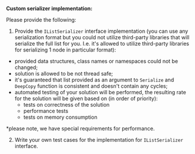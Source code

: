 ﻿**Custom serializer implementation:**

Please provide the following:

1. Provide the ```IListSerializer``` interface implementation 
(you can use any serialization format but you could not utilize third-party libraries that will serialize the full list for you. 
	I.e. it's allowed to utilize third-party libraries for serializing 1 node in particular format):
- provided data structures, class names or namespaces could not be changed;
- solution is allowed to be not thread safe;
- it's guaranteed that list provided as an argument to ```Serialize``` and ```DeepCopy``` function 
	is consistent and doesn't contain any cycles;
- automated testing of your solution will be performed, the resulting rate for the solution will be given based on 
	(in order of priority):
  - tests on correctness of the solution 
  - performance tests 
  - tests on memory consumption

*please note, we have special requirements for performance.
  
2. Write your own test cases for the implementation for ```IListSerializer``` interface.